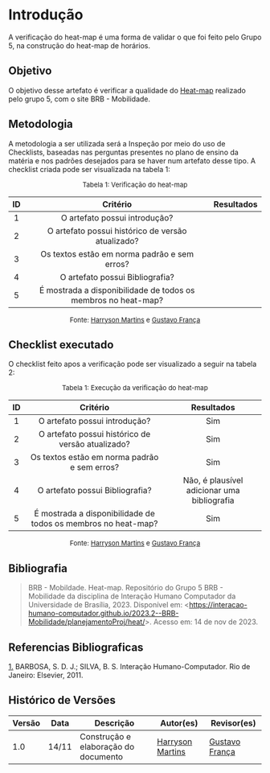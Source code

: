 # Introdução 

A verificação do heat-map é uma forma de validar o que foi feito pelo Grupo 5, na construção do heat-map de horários.

## Objetivo

O objetivo desse artefato é verificar a qualidade do [Heat-map](https://interacao-humano-computador.github.io/2023.2--BRB-Mobilidade/planejamentoProj/heat/) realizado pelo grupo 5, com o site BRB - Mobilidade.

## Metodologia

A metodologia a ser utilizada será a Inspeção por meio do uso de Checklists, baseadas nas perguntas presentes no plano de ensino da matéria e nos padrões desejados para se haver num artefato desse tipo. A checklist criada pode ser visualizada na tabela 1:

<center>

<font size="2"><p style="text-align: center">Tabela 1: Verificação do heat-map</p></font>

| ID | Critério | Resultados |
|:--------:|:--------:|:--------:|
|1|O artefato possui introdução?|          |          
|2|O artefato possui histórico de versão atualizado?|          |          
|3|Os textos estão em norma padrão e sem erros?|          |          
|4|O artefato possui Bibliografia?|          |          
|5|É mostrada a disponibilidade de todos os membros no heat-map?||

<font size="2"><p style="text-align: center">Fonte: [Harryson Martins](https://github.com/harry-cmartin) e [Gustavo França](https://github.com/gustavofbs) </p></font>

</center>

## Checklist executado

O checklist feito apos a verificação pode ser visualizado a seguir na tabela 2:

<center>

<font size="2"><p style="text-align: center">Tabela 1: Execução da verificação do heat-map</p></font>

| ID | Critério | Resultados |
|:--------:|:--------:|:--------:|
|1|O artefato possui introdução?|    Sim      |          |
|2|O artefato possui histórico de versão atualizado?|   Sim       |          |
|3|Os textos estão em norma padrão e sem erros?|    Sim      |          |
|4|O artefato possui Bibliografia?|  Não, é plausível adicionar uma bibliografia|  
|5|É mostrada a disponibilidade de todos os membros no heat-map?| Sim |


<font size="2"><p style="text-align: center">Fonte: [Harryson Martins](https://github.com/harry-cmartin) e [Gustavo França](https://github.com/gustavofbs) </p></font>

</center>


## Bibliografia 

> BRB - Mobildade. Heat-map. Repositório do Grupo 5 BRB - Mobilidade da disciplina de Interação Humano Computador da Universidade de Brasília, 2023. Disponível em: <<https://interacao-humano-computador.github.io/2023.2--BRB-Mobilidade/planejamentoProj/heat/>>. Acesso em: 14 de nov de 2023.

## Referencias Bibliograficas

<a id="FRM3" href="#anchor_1">1.</a> BARBOSA, S. D. J.; SILVA, B. S. Interação Humano-Computador. Rio de Janeiro: Elsevier, 2011.

## Histórico de Versões



| Versão | Data       | Descrição                        | Autor(es)                                                                                  | Revisor(es)                                    |
| ------ | ---------- | -------------------------------- | ------------------------------------------------------------------------------------------ | ---------------------------------------------- |
| 1.0 | 14/11 | Construção e elaboração do documento | [Harryson Martins](https://github.com/harry-cmartin) | [Gustavo França](https://github.com/gustavofbs)|